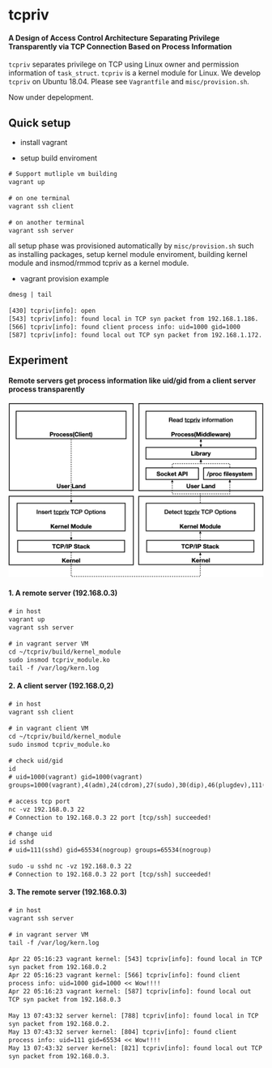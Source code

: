 # tcpriv

#### A Design of Access Control Architecture Separating Privilege Transparently via TCP Connection Based on Process Information

`tcpriv` separates privilege on TCP using Linux owner and permission information of `task_struct`. `tcpriv` is a kernel module for Linux. We develop `tcpriv` on Ubuntu 18.04. Please see `Vagrantfile` and `misc/provision.sh`.

Now under depelopment.

## Quick setup

- install vagrant

- setup build enviroment

```
# Support mutliple vm building
vagrant up

# on one terminal
vagrant ssh client

# on another terminal
vagrant ssh server
```

all setup phase was provisioned automatically by `misc/provision.sh` such as installing packages, setup kernel module enviroment, building kernel module and insmod/rmmod tcpriv as a kernel module.

- vagrant provision example

```
dmesg | tail

[430] tcpriv[info]: open
[543] tcpriv[info]: found local in TCP syn packet from 192.168.1.186.
[566] tcpriv[info]: found client process info: uid=1000 gid=1000
[587] tcpriv[info]: found local out TCP syn packet from 192.168.1.172.
```

## Experiment

#### Remote servers get process information like uid/gid from a client server process transparently

<p align="center">
  <img alt="tcpriv flow" src="https://github.com/matsumotory/tcpriv/blob/master/misc/figures/tcpriv-flow.png?raw=true" width="800">
</p>

#### 1. A remote server (192.168.0.3)

```
# in host
vagrant up
vagrant ssh server

# in vagrant server VM
cd ~/tcpriv/build/kernel_module
sudo insmod tcpriv_module.ko
tail -f /var/log/kern.log
```

#### 2. A client server (192.168.0,2)

```
# in host
vagrant ssh client

# in vagrant client VM
cd ~/tcpriv/build/kernel_module
sudo insmod tcpriv_module.ko

# check uid/gid
id
# uid=1000(vagrant) gid=1000(vagrant) groups=1000(vagrant),4(adm),24(cdrom),27(sudo),30(dip),46(plugdev),111(lxd),118(lpadmin),119(sambashare)

# access tcp port
nc -vz 192.168.0.3 22
# Connection to 192.168.0.3 22 port [tcp/ssh] succeeded!

# change uid
id sshd
# uid=111(sshd) gid=65534(nogroup) groups=65534(nogroup)

sudo -u sshd nc -vz 192.168.0.3 22
# Connection to 192.168.0.3 22 port [tcp/ssh] succeeded!
```

#### 3. The remote server (192.168.0.3)

```
# in host
vagrant ssh server

# in vagrant server VM
tail -f /var/log/kern.log

Apr 22 05:16:23 vagrant kernel: [543] tcpriv[info]: found local in TCP syn packet from 192.168.0.2
Apr 22 05:16:23 vagrant kernel: [566] tcpriv[info]: found client process info: uid=1000 gid=1000 << Wow!!!!
Apr 22 05:16:23 vagrant kernel: [587] tcpriv[info]: found local out TCP syn packet from 192.168.0.3

May 13 07:43:32 server kernel: [788] tcpriv[info]: found local in TCP syn packet from 192.168.0.2.
May 13 07:43:32 server kernel: [804] tcpriv[info]: found client process info: uid=111 gid=65534 << Wow!!!!
May 13 07:43:32 server kernel: [821] tcpriv[info]: found local out TCP syn packet from 192.168.0.3.

```
